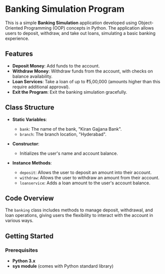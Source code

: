 # Banking Simulation Program

This is a simple **Banking Simulation** application developed using Object-Oriented Programming (OOP) concepts in Python. The application allows users to deposit, withdraw, and take out loans, simulating a basic banking experience. 

## Features

- **Deposit Money**: Add funds to the account.
- **Withdraw Money**: Withdraw funds from the account, with checks on balance availability.
- **Loan Services**: Take a loan of up to ₹5,00,000 (amounts higher than this require additional approval).
- **Exit the Program**: Exit the banking simulation gracefully.

## Class Structure

- **Static Variables**:
  - `bank`: The name of the bank, "Kiran Gajjana Bank".
  - `branch`: The branch location, "Hyderabad".

- **Constructor**:
  - Initializes the user's name and account balance.

- **Instance Methods**:
  - `deposit`: Allows the user to deposit an amount into their account.
  - `withdraw`: Allows the user to withdraw an amount from their account.
  - `loanservice`: Adds a loan amount to the user's account balance.

## Code Overview

The `banking` class includes methods to manage deposit, withdrawal, and loan operations, giving users the flexibility to interact with the account in various ways.

## Getting Started

### Prerequisites

- **Python 3.x**
- **sys module** (comes with Python standard library)

